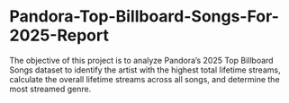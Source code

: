 # Pandora-Top-Billboard-Songs-For-2025-Report
The objective of this project is to analyze Pandora’s 2025 Top Billboard Songs dataset to identify the artist with the highest total lifetime streams, calculate the overall lifetime streams across all songs, and determine the most streamed genre. 
